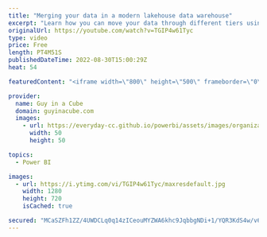 ```yaml
---
title: "Merging your data in a modern lakehouse data warehouse"
excerpt: "Learn how you can move your data through different tiers using MERGE either with pySpark or SQL in Azure Synapse Analytics. Stijn Wynants walks you through the different steps.  Stijn Wynants https://twitter.com/SQLStijn  pyspark.sql.SparkSession.createDataFrame https://spark.apache.org/docs/latest/api/python/reference/pyspark.sql/api/pyspark.sql.SparkSession.createDataFrame.html"
originalUrl: https://youtube.com/watch?v=TGIP4w61Tyc
type: video
price: Free
length: PT4M51S
publishedDateTime: 2022-08-30T15:00:29Z
heat: 54

featuredContent: "<iframe width=\"800\" height=\"500\" frameborder=\"0\" src=\"https://www.youtube.com/embed/TGIP4w61Tyc\" allow=\"accelerometer; autoplay; encrypted-media; gyroscope; picture-in-picture\" allowfullscreen></iframe>"

provider:
  name: Guy in a Cube
  domain: guyinacube.com
  images:
    - url: https://everyday-cc.github.io/powerbi/assets/images/organizations/guyinacube.com-50x50.jpg
      width: 50
      height: 50

topics:
  - Power BI

images:
  - url: https://i.ytimg.com/vi/TGIP4w61Tyc/maxresdefault.jpg
    width: 1280
    height: 720
    isCached: true

secured: "MCaSZFh1ZZ/4UWDCLq0q14zICeouMYZWA6khc9JqbbgNDi+1/YQR3KdS4w/v6Sk9ElwC9rC7q7Q3+nWd2vuv2Em5t3L2uM8iqZ9VYDIlhwxBZUFXjmXzhBHBFUnmyGzb0R8acDmLmX7Xzo8p/9MQ69PB8wzd1pzsqTupsPm2JXDk6fkWwCv2m3vZtFGiMIW1xGy8lTPl8+wIpuJsgVgYb7S2CVwC/ViXCzEqm1YTOACALZADcZnnEBj03S3FEfTIAFPRjdHHeHGPwBmy4W83RZ4GuW7bfqxk9dFTfRsuK6xmv6LFydmpDtnzojiCh82ucakR8NcsFexrADSba1tMGnjLPmR4oWpgYtS+Bz5yUlp5Quw7s2PwSxthQtRMWM0EZKDqAWZjYg1Ub0p4HC8s0Nk/yB3ZabZ4bf3uc4eyUX0=;Tub5pV4f1jN0Hj2SYdBv4w=="
---
```


